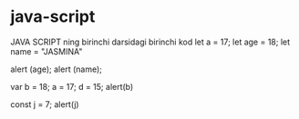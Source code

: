 # java-script
JAVA SCRIPT ning birinchi darsidagi birinchi kod
let a = 17;
let age = 18;
let name = "JASMINA"



alert (age);
alert (name);


var b = 18;
a = 17;
d = 15; 
alert(b)


const j = 7;
alert(j)
